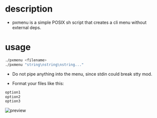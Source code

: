 # description

- pxmenu is a simple POSIX sh script that creates a cli menu without external deps.

# usage

```sh
./pxmenu <filename>
./pxmenu "string\nstring\nstring..."
```

- Do not pipe anything into the menu, since stdin could break stty mod.

- Format your files like this:

```sh
option1
option2
option3
```

![preview](https://raw.githubusercontent.com/iruzo/pxmenu/main/assets/preview.gif)
